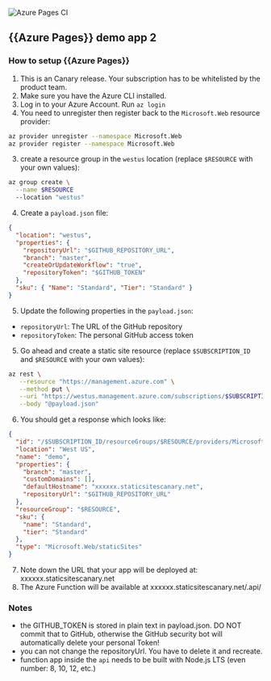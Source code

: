 
![Azure Pages CI](https://github.com/manekinekko/azure-static-sites-demo/workflows/Azure%20Pages%20CI/badge.svg)

## {{Azure Pages}} demo app 2

### How to setup {{Azure Pages}}

1. This is an Canary release. Your subscription has to be whitelisted by the product team.
1. Make sure you have the Azure CLI installed.
2. Log in to your Azure Account. Run `az login`
1. You need to unregister then register back to the `Microsoft.Web` resource provider:
```bash
az provider unregister --namespace Microsoft.Web
az provider register --namespace Microsoft.Web
```
3. create a resource group in the `westus` location (replace `$RESOURCE` with your own values): 
```bash
az group create \
  --name $RESOURCE 
  --location "westus"
```

4. Create a `payload.json` file:
```json
{
  "location": "westus",
  "properties": {
    "repositoryUrl": "$GITHUB_REPOSITORY_URL",
    "branch": "master",
    "createOrUpdateWorkflow": "true",
    "repositoryToken": "$GITHUB_TOKEN"
  },
  "sku": { "Name": "Standard", "Tier": "Standard" }
}
```
5. Update the following properties in the `payload.json`:
  - `repositoryUrl`: The URL of the GitHub repository
  - `repositoryToken`: The personal GitHub access token
5. Go ahead and create a static site resource (replace `$SUBSCRIPTION_ID` and `$RESOURCE` with your own values): 
```bash
az rest \
   --resource "https://management.azure.com" \
   --method put \
   --uri "https://westus.management.azure.com/subscriptions/$SUBSCRIPTION_ID/resourceGroups/$RESOURCE/providers/Microsoft.Web/staticSites/demo?api-version=2019-12-01-preview" \
   --body "@payload.json" 
```
6. You should get a response which looks like:
```json
{
  "id": "/$SUBSCRIPTION_ID/resourceGroups/$RESOURCE/providers/Microsoft.Web/staticSites/demo",
  "location": "West US",
  "name": "demo",
  "properties": {
    "branch": "master",
    "customDomains": [],
    "defaultHostname": "xxxxxx.staticsitescanary.net",
    "repositoryUrl": "$GITHUB_REPOSITORY_URL"
  },
  "resourceGroup": "$RESOURCE",
  "sku": {
    "name": "Standard",
    "tier": "Standard"
  },
  "type": "Microsoft.Web/staticSites"
}
```
7. Note down the URL that your app will be deployed at: xxxxxx.staticsitescanary.net
8. The Azure Function will be available at xxxxxx.staticsitescanary.net/.api/<functionName>


### Notes
- the GITHUB_TOKEN is stored in plain text in payload.json. DO NOT commit that to GitHub, otherwise the GitHub security bot will automatically delete your personal Token!
- you can not change the repositoryUrl. You have to delete it and recreate.
- function app inside the `api` needs to be built with Node.js LTS (even number: 8, 10, 12, etc.)
